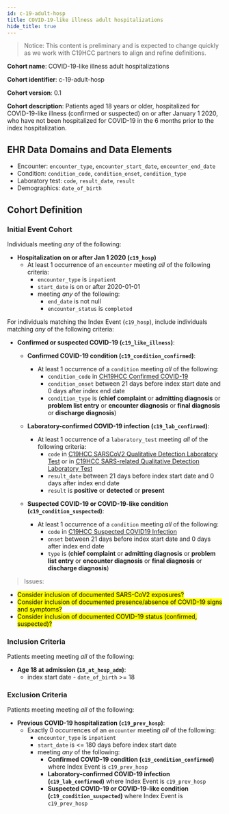 ```yaml
---
id: c-19-adult-hosp
title: COVID-19-like illness adult hospitalizations
hide_title: true
---
```


> Notice:
This content is preliminary and is expected to change quickly as we work with C19HCC partners to align and refine definitions.

**Cohort name**: COVID-19-like illness adult hospitalizations

**Cohort identifier**: c-19-adult-hosp

**Cohort version**: 0.1

**Cohort description**: Patients aged 18 years or older, hospitalized for COVID-19-like illness (confirmed or suspected) on or after January 1 2020, who have not been hospitalized for COVID-19 in the 6 months prior to the index hospitalization.

## EHR Data Domains and Data Elements

* Encounter: `encounter_type`, `encounter_start_date`, `encounter_end_date`
* Condition: `condition_code`, `condition_onset`, `condition_type`
* Laboratory test: `code`, `result_date`, `result`
* Demographics: `date_of_birth`

## Cohort Definition

### Initial Event Cohort

Individuals meeting _any_ of the following:

* **Hospitalization on or after Jan 1 2020 (`c19_hosp`)**
    * At least 1 occurrence of an `encounter` meeting _all_ of the following criteria:
        * `encounter_type` is `inpatient`
        * `start_date` is on or after 2020-01-01
        * meeting _any_ of the following:
            * `end_date` is not null
            * `encounter_status` is `completed`

For individuals matching the Index Event (`c19_hosp`), include individuals matching _any_ of the following criteria:

* **Confirmed or suspected COVID-19 (`c19_like_illness`)**:
    * **Confirmed COVID-19 condition (`c19_condition_confirmed`)**:
        * At least 1 occurrence of a `condition` meeting _all_ of the following:
            * `condition_code` in [CH19HCC Confirmed COVID-19](https://vsac.nlm.nih.gov/valueset/2.16.840.1.113762.1.4.1032.117/expansion/Latest)
            * `condition_onset` between 21 days before index start date and 0 days after index end date
            * `condition_type` is (**chief complaint** or **admitting diagnosis** or **problem list entry** or **encounter diagnosis** or **final diagnosis** or **discharge diagnosis**)

    * **Laboratory-confirmed COVID-19 infection (`c19_lab_confirmed`)**:
        * At least 1 occurrence of a `laboratory_test` meeting _all_ of the following criteria:
            * `code` in [C19HCC SARSCoV2 Qualitative Detection Laboratory Test](https://vsac.nlm.nih.gov/valueset/2.16.840.1.113762.1.4.1032.109/expansion/Latest) or in [C19HCC SARS-related Qualitative Detection Laboratory Test](https://vsac.nlm.nih.gov/valueset/2.16.840.1.113762.1.4.1032.113/expansion/Latest)
            *   `result_date` between 21 days before index start date and 0 days after index end date
            *   `result` is **positive** or **detected** or **present**

    * **Suspected COVID-19 or COVID-19-like condition (`c19_condition_suspected`)**:
        * At least 1 occurrence of a `condition` meeting _all_ of the following:
            * `code` in [C19HCC Suspected COVID19 Infection](https://vsac.nlm.nih.gov/valueset/2.16.840.1.113762.1.4.1032.116/expansion/Latest)
            * `onset` between 21 days before index start date and 0 days after index end date
            * `type` is (**chief complaint** or **admitting diagnosis** or **problem list entry** or **encounter diagnosis** or **final diagnosis** or **discharge diagnosis**)

> Issues:
  * <mark>Consider inclusion of documented SARS-CoV2 exposures?</mark>
  * <mark>Consider inclusion of documented presence/absence of COVID-19 signs and symptoms?</mark>
  * <mark>Consider inclusion of documented COVID-19 status (confirmed, suspected)?</mark>


### Inclusion Criteria

Patients meeting meeting _all_ of the following:

* **Age 18 at admission (`18_at_hosp_adm`)**:
    * index start date - `date_of_birth` >= 18

### Exclusion Criteria

Patients meeting meeting _all_ of the following:

* **Previous COVID-19 hospitalization (`c19_prev_hosp`)**:
    * Exactly 0 occurrences of an `encounter` meeting _all_ of the following:
        * `encounter_type` is `inpatient`
        * `start_date` is <= 180 days before index start date
        * meeting _any_ of the following:
            * **Confirmed COVID-19 condition (`c19_condition_confirmed`)** where Index Event is `c19_prev_hosp`
            * **Laboratory-confirmed COVID-19 infection (`c19_lab_confirmed`)** where Index Event is `c19_prev_hosp`
            * **Suspected COVID-19 or COVID-19-like condition (`c19_condition_suspected`)** where Index Event is `c19_prev_hosp`
